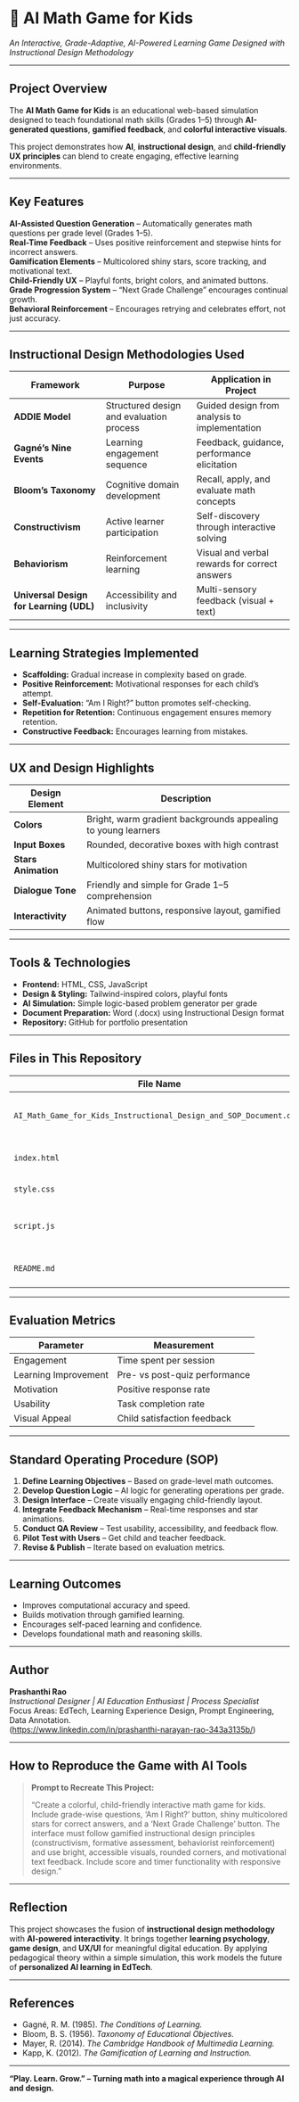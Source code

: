 # 🧮 AI Math Game for Kids  
*An Interactive, Grade-Adaptive, AI-Powered Learning Game Designed with Instructional Design Methodology*

---

## Project Overview

The **AI Math Game for Kids** is an educational web-based simulation designed to teach foundational math skills (Grades 1–5) through **AI-generated questions**, **gamified feedback**, and **colorful interactive visuals**.

This project demonstrates how **AI**, **instructional design**, and **child-friendly UX principles** can blend to create engaging, effective learning environments.

---

## Key Features

 **AI-Assisted Question Generation** – Automatically generates math questions per grade level (Grades 1–5).  
 **Real-Time Feedback** – Uses positive reinforcement and stepwise hints for incorrect answers.  
 **Gamification Elements** – Multicolored shiny stars, score tracking, and motivational text.  
 **Child-Friendly UX** – Playful fonts, bright colors, and animated buttons.  
 **Grade Progression System** – “Next Grade Challenge” encourages continual growth.  
 **Behavioral Reinforcement** – Encourages retrying and celebrates effort, not just accuracy.  

---

##  Instructional Design Methodologies Used

| **Framework** | **Purpose** | **Application in Project** |
|----------------|-------------|-----------------------------|
| **ADDIE Model** | Structured design and evaluation process | Guided design from analysis to implementation |
| **Gagné’s Nine Events** | Learning engagement sequence | Feedback, guidance, performance elicitation |
| **Bloom’s Taxonomy** | Cognitive domain development | Recall, apply, and evaluate math concepts |
| **Constructivism** | Active learner participation | Self-discovery through interactive solving |
| **Behaviorism** | Reinforcement learning | Visual and verbal rewards for correct answers |
| **Universal Design for Learning (UDL)** | Accessibility and inclusivity | Multi-sensory feedback (visual + text) |

---

##  Learning Strategies Implemented

- **Scaffolding:** Gradual increase in complexity based on grade.  
- **Positive Reinforcement:** Motivational responses for each child’s attempt.  
- **Self-Evaluation:** “Am I Right?” button promotes self-checking.  
- **Repetition for Retention:** Continuous engagement ensures memory retention.  
- **Constructive Feedback:** Encourages learning from mistakes.

---

##  UX and Design Highlights

| **Design Element** | **Description** |
|---------------------|----------------|
|  **Colors** | Bright, warm gradient backgrounds appealing to young learners |
| **Input Boxes** | Rounded, decorative boxes with high contrast |
|  **Stars Animation** | Multicolored shiny stars for motivation |
|  **Dialogue Tone** | Friendly and simple for Grade 1–5 comprehension |
|  **Interactivity** | Animated buttons, responsive layout, gamified flow |

---

##  Tools & Technologies

- **Frontend:** HTML, CSS, JavaScript  
- **Design & Styling:** Tailwind-inspired colors, playful fonts  
- **AI Simulation:** Simple logic-based problem generator per grade  
- **Document Preparation:** Word (.docx) using Instructional Design format  
- **Repository:** GitHub for portfolio presentation  

---

##  Files in This Repository

| **File Name** | **Description** |
|----------------|----------------|
| `AI_Math_Game_for_Kids_Instructional_Design_and_SOP_Document.docx` | Full Instructional Design report and SOP |
| `index.html` | Main interface of the math game |
| `style.css` | Styling for UI/UX design |
| `script.js` | Game logic, feedback, and grade adaptation |
| `README.md` | Project documentation (this file) |

---

##  Evaluation Metrics

| **Parameter** | **Measurement** |
|----------------|-----------------|
| Engagement | Time spent per session |
| Learning Improvement | Pre- vs post-quiz performance |
| Motivation | Positive response rate |
| Usability | Task completion rate |
| Visual Appeal | Child satisfaction feedback |

---

##  Standard Operating Procedure (SOP)

1. **Define Learning Objectives** – Based on grade-level math outcomes.  
2. **Develop Question Logic** – AI logic for generating operations per grade.  
3. **Design Interface** – Create visually engaging child-friendly layout.  
4. **Integrate Feedback Mechanism** – Real-time responses and star animations.  
5. **Conduct QA Review** – Test usability, accessibility, and feedback flow.  
6. **Pilot Test with Users** – Get child and teacher feedback.  
7. **Revise & Publish** – Iterate based on evaluation metrics.  

---

##  Learning Outcomes

- Improves computational accuracy and speed.  
- Builds motivation through gamified learning.  
- Encourages self-paced learning and confidence.  
- Develops foundational math and reasoning skills.

---

##  Author

**Prashanthi Rao**  
 *Instructional Designer | AI Education Enthusiast | Process Specialist*  
 Focus Areas: EdTech, Learning Experience Design, Prompt Engineering, Data Annotation.  
 (https://www.linkedin.com/in/prashanthi-narayan-rao-343a3135b/)

---

##  How to Reproduce the Game with AI Tools

> **Prompt to Recreate This Project:**
> 
> “Create a colorful, child-friendly interactive math game for kids. Include grade-wise questions, ‘Am I Right?’ button, shiny multicolored stars for correct answers, and a ‘Next Grade Challenge’ button. The interface must follow gamified instructional design principles (constructivism, formative assessment, behaviorist reinforcement) and use bright, accessible visuals, rounded corners, and motivational text feedback. Include score and timer functionality with responsive design.”

---

##  Reflection

This project showcases the fusion of **instructional design methodology** with **AI-powered interactivity**. It brings together **learning psychology**, **game design**, and **UX/UI** for meaningful digital education. By applying pedagogical theory within a simple simulation, this work models the future of **personalized AI learning in EdTech**.

---

##  References

- Gagné, R. M. (1985). *The Conditions of Learning.*  
- Bloom, B. S. (1956). *Taxonomy of Educational Objectives.*  
- Mayer, R. (2014). *The Cambridge Handbook of Multimedia Learning.*  
- Kapp, K. (2012). *The Gamification of Learning and Instruction.*  

---

 **“Play. Learn. Grow.” – Turning math into a magical experience through AI and design.**
